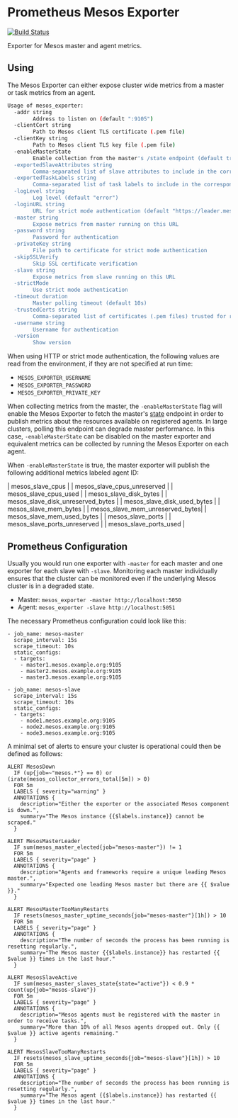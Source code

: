 # Prometheus Mesos Exporter

[![Build Status](https://travis-ci.org/mesos/mesos_exporter.svg?branch=master)](https://travis-ci.org/mesos/mesos_exporter)

Exporter for Mesos master and agent metrics.

## Using
The Mesos Exporter can either expose cluster wide metrics from a master or task
metrics from an agent.

```sh
Usage of mesos_exporter:
  -addr string
        Address to listen on (default ":9105")
  -clientCert string
        Path to Mesos client TLS certificate (.pem file)
  -clientKey string
        Path to Mesos client TLS key file (.pem file)
  -enableMasterState
        Enable collection from the master's /state endpoint (default true)
  -exportedSlaveAttributes string
        Comma-separated list of slave attributes to include in the corresponding metric
  -exportedTaskLabels string
        Comma-separated list of task labels to include in the corresponding metric
  -logLevel string
        Log level (default "error")
  -loginURL string
        URL for strict mode authentication (default "https://leader.mesos/acs/api/v1/auth/login")
  -master string
        Expose metrics from master running on this URL
  -password string
        Password for authentication
  -privateKey string
        File path to certificate for strict mode authentication
  -skipSSLVerify
        Skip SSL certificate verification
  -slave string
        Expose metrics from slave running on this URL
  -strictMode
        Use strict mode authentication
  -timeout duration
        Master polling timeout (default 10s)
  -trustedCerts string
        Comma-separated list of certificates (.pem files) trusted for requests to Mesos endpoints
  -username string
        Username for authentication
  -version
        Show version
```

When using HTTP or strict mode authentication, the following values are read from the environment, if they are not specified at run time:
- `MESOS_EXPORTER_USERNAME`
- `MESOS_EXPORTER_PASSWORD`
- `MESOS_EXPORTER_PRIVATE_KEY`

When collecting metrics from the master, the `-enableMasterState`
flag will enable the Mesos Exporter to fetch the master's
[state](http://mesos.apache.org/documentation/latest/endpoints/master/state/)
endpoint in order to publish metrics about the resources available
on registered agents. In large clusters, polling this endpoint can
degrade master performance. In this case, `-enableMasterState` can
be disabled on the master exporter and equivalent metrics can be
collected by running the Mesos Exporter on each agent.

When `-enableMasterState` is true, the master exporter will publish
the following additional metrics labeled agent ID:

| mesos_slave_cpus |
| mesos_slave_cpus_unreserved |
| mesos_slave_cpus_used |
| mesos_slave_disk_bytes |
| mesos_slave_disk_unreserved_bytes |
| mesos_slave_disk_used_bytes |
| mesos_slave_mem_bytes |
| mesos_slave_mem_unreserved_bytes|
| mesos_slave_mem_used_bytes |
| mesos_slave_ports |
| mesos_slave_ports_unreserved |
| mesos_slave_ports_used |

## Prometheus Configuration

Usually you would run one exporter with `-master` for each master and one
exporter for each slave with `-slave`. Monitoring each master individually
ensures that the cluster can be monitored even if the underlying Mesos cluster
is in a degraded state.

- Master: `mesos_exporter -master http://localhost:5050`
- Agent: `mesos_exporter -slave http://localhost:5051`

The necessary Prometheus configuration could look like this:

```
- job_name: mesos-master
  scrape_interval: 15s
  scrape_timeout: 10s
  static_configs:
  - targets:
    - master1.mesos.example.org:9105
    - master2.mesos.example.org:9105
    - master3.mesos.example.org:9105

- job_name: mesos-slave
  scrape_interval: 15s
  scrape_timeout: 10s
  static_configs:
  - targets:
    - node1.mesos.example.org:9105
    - node2.mesos.example.org:9105
    - node3.mesos.example.org:9105
```


A minimal set of alerts to ensure your cluster is operational could then be defined
as follows:

```
ALERT MesosDown
  IF (up{job=~"mesos.*"} == 0) or (irate(mesos_collector_errors_total[5m]) > 0)
  FOR 5m
  LABELS { severity="warning" }
  ANNOTATIONS {
    description="Either the exporter or the associated Mesos component is down.",
    summary="The Mesos instance {{$labels.instance}} cannot be scraped."
  }

ALERT MesosMasterLeader
  IF sum(mesos_master_elected{job="mesos-master"}) != 1
  FOR 5m
  LABELS { severity="page" }
  ANNOTATIONS {
    description="Agents and frameworks require a unique leading Mesos master.",
    summary="Expected one leading Mesos master but there are {{ $value }}."
  }

ALERT MesosMasterTooManyRestarts
  IF resets(mesos_master_uptime_seconds{job="mesos-master"}[1h]) > 10
  FOR 5m
  LABELS { severity="page" }
  ANNOTATIONS {
    description="The number of seconds the process has been running is resetting regularly.",
    summary="The Mesos master {{$labels.instance}} has restarted {{ $value }} times in the last hour."
  }

ALERT MesosSlaveActive
  IF sum(mesos_master_slaves_state{state="active"}) < 0.9 * count(up{job="mesos-slave"})
  FOR 5m
  LABELS { severity="page" }
  ANNOTATIONS {
    description="Mesos agents must be registered with the master in order to receive tasks.",
    summary="More than 10% of all Mesos agents dropped out. Only {{ $value }} active agents remaining."
  }

ALERT MesosSlaveTooManyRestarts
  IF resets(mesos_slave_uptime_seconds{job="mesos-slave"}[1h]) > 10
  FOR 5m
  LABELS { severity="page" }
  ANNOTATIONS {
    description="The number of seconds the process has been running is resetting regularly.",
    summary="The Mesos agent {{$labels.instance}} has restarted {{ $value }} times in the last hour."
  }
```
